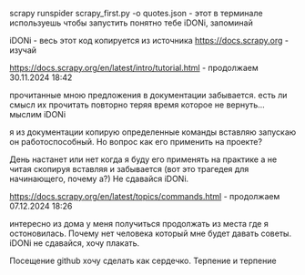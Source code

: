scrapy runspider scrapy_first.py -o quotes.json - этот в терминале используешь чтобы запустить понятно тебе iDONi, запоминай

iDONi - весь этот код копируется из источника https://docs.scrapy.org - изучай

https://docs.scrapy.org/en/latest/intro/tutorial.html - продолжаем 30.11.2024 18:42

прочитанные мною предложения в документации забывается. есть ли смысл их прочитать повторно теряя время которое не вернуть...
мыслим iDONi

я из документации копирую определенные команды вставляю запускаю он работоспособный. Но вопрос как его применить на проекте?

День настанет или нет когда я буду его применять на практике а не читая скопируя вставляя и забывается (вот это трагедея для начинающего, почему а?)
Не сдавайся iDONi.

https://docs.scrapy.org/en/latest/topics/commands.html  - продолжаем 07.12.2024 18:26

интересно из дома у меня получиться продолжать из места где я остоновилась. Почему нет  человека который мне будет давать советы. iDONi не сдавайся, хочу плакать.

Посещение github хочу сделать как сердечко. Терпение и терпение
